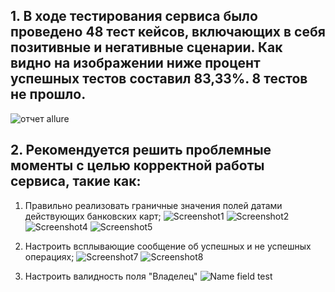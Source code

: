 
## 1. В ходе тестирования сервиса было проведено 48 тест кейсов, включающих в себя позитивные и негативные сценарии. Как видно на изображении ниже процент успешных тестов составил 83,33%. 8 тестов не прошло.
  ![отчет allure](https://github.com/VCheckS/DiplomaV2/assets/103640637/545bd37f-5cc2-4111-b905-694f8f40c36c)



## 2. Рекомендуется решить проблемные моменты с целью корректной работы сервиса, такие как:
1. Правильно реализовать граничные значения полей  датами действующих банковских карт;
   ![Screenshot1](https://github.com/VCheckS/DiplomaV2/assets/103640637/3289af3d-7bd4-49c3-9b79-f231e054b375)
   ![Screenshot2](https://github.com/VCheckS/DiplomaV2/assets/103640637/aa8e03c6-a384-4164-b24c-cb6f40c3e932)
   ![Screenshot4](https://github.com/VCheckS/DiplomaV2/assets/103640637/b11ae3b5-96d3-47b2-b663-ac576cc06d13)
   ![Screenshot5](https://github.com/VCheckS/DiplomaV2/assets/103640637/e47b6df9-7b1c-4210-be1e-2d97c736a482)
3. Настроить всплывающие сообщение об успешных и не успешных операциях;
   ![Screenshot7](https://github.com/VCheckS/DiplomaV2/assets/103640637/4ba5094b-6aca-4c4d-859a-549da061a95a)
![Screenshot8](https://github.com/VCheckS/DiplomaV2/assets/103640637/0bbb9f84-9195-489d-819d-109baa749a92)

5. Настроить валидность поля "Владелец"
   ![Name field test](https://github.com/VCheckS/DiplomaV2/assets/103640637/3258c939-a53c-4f12-9dad-d01d314cb36b)

